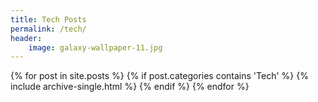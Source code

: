 ```yaml
---
title: Tech Posts
permalink: /tech/
header:
    image: galaxy-wallpaper-11.jpg
---
```


<div class="archive">
{% for post in site.posts %}
    {% if post.categories contains 'Tech' %}
        {% include archive-single.html %}
    {% endif %}
{% endfor %}
</div>

